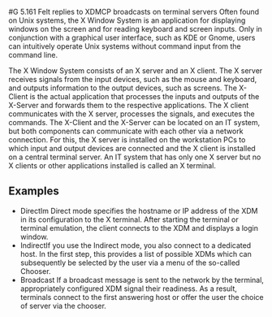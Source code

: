 #G 5.161 Felt replies to XDMCP broadcasts on terminal servers
Often found on Unix systems, the X Window System is an application for displaying windows on the screen and for reading keyboard and screen inputs. Only in conjunction with a graphical user interface, such as KDE or Gnome, users can intuitively operate Unix systems without command input from the command line.

The X Window System consists of an X server and an X client. The X server receives signals from the input devices, such as the mouse and keyboard, and outputs information to the output devices, such as screens. The X-Client is the actual application that processes the inputs and outputs of the X-Server and forwards them to the respective applications. The X client communicates with the X server, processes the signals, and executes the commands. The X-Client and the X-Server can be located on an IT system, but both components can communicate with each other via a network connection. For this, the X server is installed on the workstation PCs to which input and output devices are connected and the X client is installed on a central terminal server. An IT system that has only one X server but no X clients or other applications installed is called an X terminal.



## Examples 
* DirectIm Direct mode specifies the hostname or IP address of the XDM in its configuration to the X terminal. After starting the terminal or terminal emulation, the client connects to the XDM and displays a login window.
* IndirectIf you use the Indirect mode, you also connect to a dedicated host. In the first step, this provides a list of possible XDMs which can subsequently be selected by the user via a menu of the so-called Chooser.
* Broadcast If a broadcast message is sent to the network by the terminal, appropriately configured XDM signal their readiness. As a result, terminals connect to the first answering host or offer the user the choice of server via the chooser.




